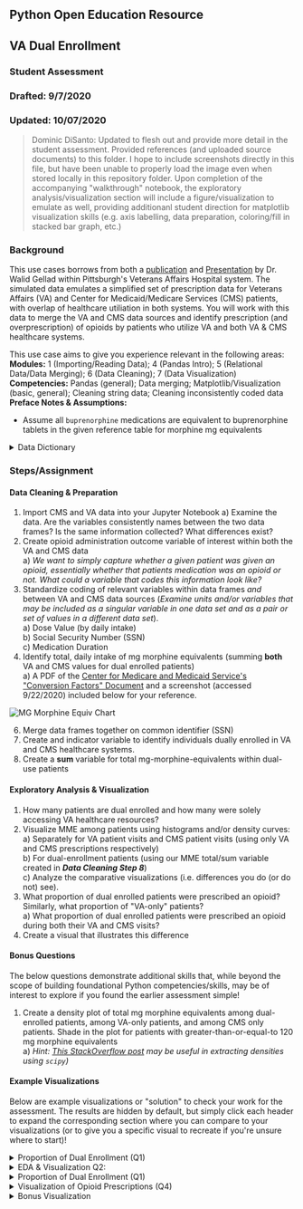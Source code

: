 ## Python Open Education Resource
## VA Dual Enrollment 
### Student Assessment
### Drafted: 9/7/2020
### Updated: 10/07/2020
 > Dominic DiSanto: Updated to flesh out and provide more detail in the student assessment. Provided references (and uploaded source documents) to this folder. I hope to include screenshots directly in this file, but have been unable to properly load the image even when stored locally in this repository folder. Upon completion of the accompanying "walkthrough" notebook, the exploratory analysis/visualization section will include a figure/visualization to emulate as well, providing additionanl student direction for matplotlib visualization skills (e.g. axis labelling, data preparation, coloring/fill in stacked bar graph, etc.) 

### Background  
This use cases borrows from both a [publication](https://www.ncbi.nlm.nih.gov/pmc/articles/PMC6219924/) and [Presentation](https://www.hsrd.research.va.gov/for_researchers/cyber_seminars/archives/video_archive.cfm?SessionID=3543)  by Dr. Walid Gellad within Pittsburgh's Veterans Affairs Hospital system. The simulated data emulates a simplified set of prescription data for Veterans Affairs (VA) and Center for Medicaid/Medicare Services (CMS) patients, with overlap of healthcare utiliation in both systems. You will work with this data to merge the VA and CMS data sources and identify prescription (and overprescription) of opioids by patients who utilize VA and both VA & CMS healthcare systems. 
  
This use case aims to give you experience relevant in the following areas: \
**Modules:** 1 (Importing/Reading Data); 4 (Pandas Intro); 5 (Relational Data/Data Merging); 6 (Data Cleaning); 7 (Data Visualization) \
**Competencies:** Pandas (general); Data merging; Matplotlib/Visualization (basic, general); Cleaning string data; Cleaning inconsistently coded data   
**Preface Notes & Assumptions:**  
- Assume all `buprenorphine` medications are equivalent to buprenorphine tablets in the given reference table for morphine mg equivalents 

<details>
<summary> Data Dictionary </summary>  
   
|Data Element| VA Data Variable| CMS Data Variable| 
|------------|-----------------|------------------|
|Patient ID| `Patient ID`|`Patient ID`|
|Date of Hospital Visit/Encounter| `Visit date`| N/A |
|Age at Visit/Encounter| `Age`| N/A |
|Height at Visit/Encounter| `Height`| N/A |
|Weight at Visit/Encounter| `Weight`| N/A |
|Medication Name| `Medication`| `Medication`|
|Dose (Daily)| `Medication Dose`| `Medication Dose`|
|Unit of Medication Dose| `Medication Dose Unit`| `Medication Dose Unit`|
|Length of Prescription Duration| `Medication Duration Value`|`Medication Duration`|
|Unit of Time for Length of Prescription Duration| `Medication Duration Unit`|`Duration Unit`|
 

</details>
  
### Steps/Assignment

#### Data Cleaning & Preparation
1) Import CMS and VA data into your Jupyter Notebook
    a) Examine the data. Are the variables consistently names between the two data frames? Is the same information collected? What differences exist? 
2) Create opioid administration outcome variable of interest within both the VA and CMS data  
    a) *We want to simply capture whether a given patient was given an opioid, essentially whether that patients medication was an opioid or not. What could a variable that codes this information look like?*
3) Standardize coding of relevant variables within data frames *and* between VA and CMS data sources (*Examine units and/or variables that may be included as a singular variable in one data set and as a pair or set of values in a different data set*).  
    a) Dose Value (by daily intake)  
    b) Social Security Number (SSN)  
    c) Medication Duration    
4) Identify total, daily intake of mg morphine equivalents (summing **both** VA and CMS values for dual enrolled patients)  
    a) A PDF of the [Center for Medicare and Medicaid Service's "Conversion Factors" Document](https://www.cms.gov/Medicare/Prescription-Drug-coverage/PrescriptionDrugCovContra/Downloads/Opioid-Morphine-EQ-Conversion-Factors-Aug-2017.pdf) and a screenshot (accessed 9/22/2020) included below for your reference.  
       
![MG Morphine Equiv Chart](https://github.com/domdisanto/Python_OER/blob/master/Use%20Cases/VA%20Dual%20Enrollment%20Case/Instructor%20Materials/Fig/Opioid_MorphineMgEquiv.JPG)
  

6) Merge data frames together on common identifier (SSN)  
7) Create and indicator variable to identify individuals dually enrolled in VA and CMS healthcare systems.    
8) Create a **sum** variable for total mg-morphine-equivalents within dual-use patients    
    
    
#### Exploratory Analysis & Visualization
1) How many patients are dual enrolled and how many were solely accessing VA healthcare resources?  
2) Visualize MME among patients using histograms and/or density curves:  
    a) Separately for VA patient visits and CMS patient visits (using only VA and CMS prescriptions respectively)  
    b) For dual-enrollment patients (using our MME total/sum variable created in ***Data Cleaning Step 8***)   
    c) Analyze the comparative visualizations (i.e. differences you do (or do not) see).
3) What proportion of dual enrolled patients were prescribed an opioid? Similarly, what proportion of "VA-only" patients?  
     a) What proportion of dual enrolled patients were prescribed an opioid during both their VA and CMS visits? 
4) Create a visual that illustrates this difference    


#### Bonus Questions

The below questions demonstrate additional skills that, while beyond the scope of building foundational Python competencies/skills, may be of interest to explore if you found the earlier assessment simple!

1) Create a density plot of total mg morphine equivalents among dual-enrolled patients, among VA-only patients, and among CMS only patients. Shade in the plot for patients with greater-than-or-equal-to 120 mg morphine equivalents   
     a) *Hint: [This StackOverflow post](https://stackoverflow.com/questions/39666591/how-to-extract-x-y-data-from-kdensity-plot-from-matplotlib-for-python) may be useful in extracting densities using `scipy`)*


#### Example Visualizations  
  
Below are example visualizations or "solution" to check your work for the assessment. The results are hidden by default, but simply click each header to expand the corresponding section where you can compare to your visualizations (or to give you a specific visual to recreate if you're unsure where to start)!
   
<details>  
<summary> Proportion of Dual Enrollment (Q1) </summary>
In total, there are 808 patients, 424 VA-only patients and 384 CMS patients. All of the CMS patients are contained within the VA data, so we also have 384 dual-enrolled patients. 

![Dual Enrollment Bar](https://github.com/domdisanto/Python_OER/blob/master/Use%20Cases/VA%20Dual%20Enrollment%20Case/Instructor%20Materials/Fig/Dual_Enrollment_bar.png)  
</details>  

  
<details>
<summary>EDA & Visualization Q2:</summary>    
 
![CMS MME Density](https://github.com/domdisanto/Python_OER/blob/master/Use%20Cases/VA%20Dual%20Enrollment%20Case/Instructor%20Materials/Fig/CMS_MME_Dens.png)
![CMS MME Histogram](https://github.com/domdisanto/Python_OER/blob/master/Use%20Cases/VA%20Dual%20Enrollment%20Case/Instructor%20Materials/Fig/CMS_MME_Hist.png)  
![VA MME Density](https://github.com/domdisanto/Python_OER/blob/master/Use%20Cases/VA%20Dual%20Enrollment%20Case/Instructor%20Materials/Fig/VA_MME_Dens.png)
![VA MME Histogram](https://github.com/domdisanto/Python_OER/blob/master/Use%20Cases/VA%20Dual%20Enrollment%20Case/Instructor%20Materials/Fig/VA_MME_Hist.png)    
![Dual MME Density](https://github.com/domdisanto/Python_OER/blob/master/Use%20Cases/VA%20Dual%20Enrollment%20Case/Instructor%20Materials/Fig/Dual_MME_Dens.png)
![Dual MME Histogram](https://github.com/domdisanto/Python_OER/blob/master/Use%20Cases/VA%20Dual%20Enrollment%20Case/Instructor%20Materials/Fig/Dual_MME_Hist.png)  
</details>


<details>  
<summary> Proportion of Dual Enrollment (Q1) </summary>
Of 424 total "VA-only" patients, 157, (37.03%) were prescribed an opioid by their respective VA hospital.      <br>
Of 384 total "CMS-only" patients, 196, (51.04%) were prescribed an opioid by their CMS hospital visit.     <br>
Of 384 total dually-enrolled patients, 274, (71.35%) were prescribed an opioid by either the VA *or* CMS healthcare systems.    <br>
Of 384 total dually-enrolled patients, 79, (20.57%) were prescribed an opioid by either the VA *or* CMS healthcare systems.   <br>
</details>  

<details>  
<summary> Visualization of Opioid Prescriptions (Q4)  </summary>
Included are some example, summary visualiations for Question 4, but the question is deliberately left open-ended, so your visualizations may not mirror teh format or structure (or possibly even contain different information) than those presented below. Proper visualizations should include a descriptive title, label axes, sufficiently be able to present information with little-to-no additional description/contextualization.     
   
A last note, there is nothing "incorrect" about plotting frequencies when comparing our patient populations. However as we are most interested in comparing differences in "rates", proportions/percentages convey a more apt comparison than do simple frequency/count data.  

![Opioid Proportion (1)](https://github.com/domdisanto/Python_OER/blob/master/Use%20Cases/VA%20Dual%20Enrollment%20Case/Instructor%20Materials/Fig/q4_opioid_viz1.png)  
![Opioid Proportion (2)](https://github.com/domdisanto/Python_OER/blob/master/Use%20Cases/VA%20Dual%20Enrollment%20Case/Instructor%20Materials/Fig/q4_opioid_viz2.png)  
</details>

<details>
<summary> Bonus Visualization</summary> 
 
![VA Bonus Shade Density](https://github.com/domdisanto/Python_OER/blob/master/Use%20Cases/VA%20Dual%20Enrollment%20Case/Instructor%20Materials/Fig/VA_bonusviz.png)
![Dual Bonus Shade Density](https://github.com/domdisanto/Python_OER/blob/master/Use%20Cases/VA%20Dual%20Enrollment%20Case/Instructor%20Materials/Fig/dual_bonusviz.png)
![CMS Bonus Shade Density](https://github.com/domdisanto/Python_OER/blob/master/Use%20Cases/VA%20Dual%20Enrollment%20Case/Instructor%20Materials/Fig/CMS_bonusviz.png)
</details>
